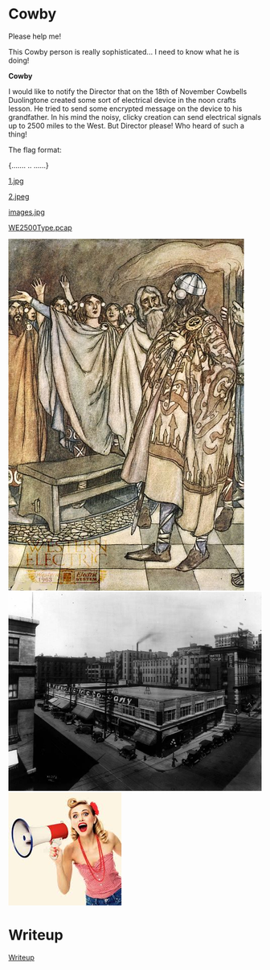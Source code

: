 # Cowby

Please help me!

This Cowby person is really sophisticated... I need to know what he is doing!

**Cowby**

I would like to notify the Director that on the 18th of November Cowbells Duolingtone created some sort of electrical device in the noon crafts lesson. He tried to send some encrypted message on the device to his grandfather. In his mind the noisy, clicky creation can send electrical signals up to 2500 miles to the West.
But Director please! Who heard of such a thing!

The flag format:

{....... .. ......}

[1.jpg](files/1.jpg)

[2.jpeg](files/2.jpeg)

[images.jpg](files/images.jpg)

[WE2500Type.pcap](files/WE2500Type.pcap)

![](files/1.jpg)
![](files/2.jpeg)
![](files/images.jpg)


# Writeup

[Writeup](WRITEUP.md)
